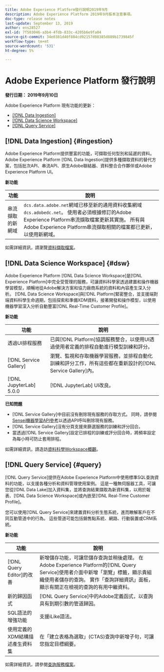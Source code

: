 ```yaml
---
title: Adobe Experience Platform發行說明2019年9月
description: Adobe Experience Platform 2019年9月版本注意事項。
doc-type: release notes
last-update: September 13, 2019
author: ens28527
exl-id: 7f503046-a3b4-4fdb-833c-4205b6e9fa04
source-git-commit: 34e0381d40f884cd92157d08385d889b1739845f
workflow-type: tm+mt
source-wordcount: '531'
ht-degree: 5%

---
```


# Adobe Experience Platform 發行說明

**發行日期： 2019年9月10日**

Adobe Experience Platform 現有功能的更新：

* [[!DNL Data Ingestion]](#ingestion)
* [[!DNL Data Science Workspace]](#dsw)
* [[!DNL Query Service]](#query)

## [!DNL Data Ingestion] {#ingestion}

Adobe Experience Platform提供豐富的功能，可擷取任何型別和延遲的資料。 Adobe Experience Platform [!DNL Data Ingestion]提供多種擷取資料的替代方案，包括批次API、串流API、原生Adobe聯結器、資料整合合作夥伴或Adobe Experience Platform UI。

**新功能**

| 功能 | 說明 |
| ----------- | ---------- |
| 串流擷取的新網域 | `dcs.data.adobe.net`網域已移至新的通用資料收集網域`dcs.adobedc.net`。 使用者必須根據修訂的Adobe Experience Platform串流擷取檔案更新其實施。 所有與Adobe Experience Platform串流擷取相關的檔案都已更新，以使用新網域。 |

如需詳細資訊，請瀏覽[資料擷取檔案](../../ingestion/home.md)。

## [!DNL Data Science Workspace] {#dsw}

Adobe Experience Platform [!DNL Data Science Workspace]是[!DNL Experience Platform]中完全受管理的服務，可讓資料科學家透過建置和操作機器學習模型，順暢地從Adobe解決方案和協力廠商系統的資料和內容產生深入分析。 [!DNL Data Science Workspace]與[!DNL Platform]緊密整合，並支援端對端資料科學生命週期，包括探索和準備XDM資料，接著開發和操作模型，以使用機器學習深入分析自動豐富[!DNL Real-Time Customer Profile]。

**新功能**

| 功能 | 說明 |
| -----------| ---------- |
| 透過UI排程服務 | 已與[!DNL Platform]協調服務整合，以使用UI透過使用者定義的排程自動進行模型訓練和評分。 |
| [!DNL Service Gallery] | 瀏覽、監視和存取機器學習服務，並排程自動化訓練和評分工作，所有這些都在重新設計的[!DNL Service Gallery]內。 |
| [!DNL JupyterLab] 5.0.0 | [!DNL JupyterLab] UI改良。 |

**已知問題**

* [!DNL Service Gallery]中目前沒有刪除現有服務的存取方式。 同時，請參閱[Sensei機器學習API參考](https://www.adobe.io/apis/experienceplatform/home/api-reference.html#!acpdr/swagger-specs/sensei-ml-api.yaml)以透過API呼叫刪除現有服務。
* [!DNL Service Gallery]沒有分頁支援來篩選服務的訓練和評分回合。
* 當透過[!DNL Service Gallery]設定已排程的訓練或評分回合時，將頻率設定為每小時可防止套用排程。

如需詳細資訊，請造訪[資料科學Workspace概觀](../../data-science-workspace/home.md)。

## [!DNL Query Service] {#query}

[!DNL Query Service]提供在Adobe Experience Platform中使用標準SQL查詢資料的功能，以支援各種分析和資料管理使用案例。 這是一種無伺服器工具，可讓您從[!DNL Data Lake]加入資料集，並將查詢結果擷取為新資料集，以用於報表、[!DNL Data Science Workspace]或內嵌至[!DNL Real-Time Customer Profile]。

您可以使用[!DNL Query Service]來建置資料分析生態系統，進而瞭解客戶在不同互動管道中的行為。 這些管道可能包括銷售點系統、網路、行動裝置或CRM系統。

**新功能**

| 功能 | 說明 |
| -----------| ---------- |
| [!DNL Query Editor]的改善 | 新增儲存功能，可讓您儲存查詢並稍後處理。 在Adobe Experience Platform的[!DNL Query Service]使用者介面中新增「瀏覽」標籤，顯示貴組織使用者儲存的查詢。 實作「查詢詳細資訊」面板，顯示有關正在檢視的查詢的有用中繼資料。 |
| 新的歸因函式 | [!DNL Query Service]中的Adobe定義函式，以查詢具有到期引數的管道歸因。 |
| SQL語法的增強功能 | 支援iLike語法。 |
| 使用定義的XDM結構描述產生資料集 | 在「建立表格為選取」(CTAS)查詢中新增子句，可讓您指定目標綱要。 |

如需詳細資訊，請參閱[查詢服務檔案](../../query-service/home.md)。
